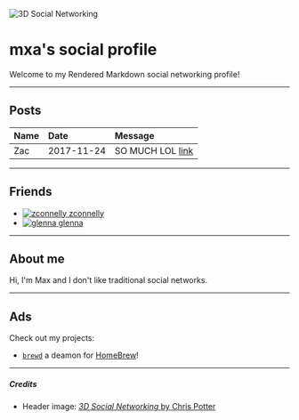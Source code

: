 ![3D Social Networking](https://farm9.staticflickr.com/8450/7975205041_7a5e4b65ff_t.jpg)

mxa's social profile
================

Welcome to my Rendered Markdown social networking profile!

---

## Posts

| Name | Date       | Message                                                   |
|:-----|:-----------|:----------------------------------------------------------|
| Zac  | 2017-11-24 | SO MUCH LOL [link](https://i.imgur.com/osuOE6D.png)       |

---

## Friends

* [![zconnelly](https://avatars0.githubusercontent.com/u/24896685?s=32&v=4) zconnelly](https://github.com/zconnelly/social)
* [![glenna](https://avatars1.githubusercontent.com/u/1899476?s=32&v=4) glenna](https://github.com/glenna/social)

---

## About me

Hi, I'm Max and I don't like traditional social networks.

---

## Ads

Check out my projects:
* [`brewd`](https://github.com/0bmxa/brewd) a deamon for [HomeBrew](https://brew.sh)!

---

##### Credits

* Header image: [_3D Social Networking_ by Chris Potter](https://www.flickr.com/photos/86530412@N02/7975205041/in/photolist-d9K1Bc-ob2uFD-oJAfUB-8CkFfG-8DjZ9g-9f8Yyx-8nc4go-7U6fXV-ZA3gh3-KaG7Gq-aWjPnz-S4xEyX-21DAmdc-o7xooE-Z2r312-7NKXxc-U4ktbr-XraPbQ-cNdpgW-9thJVu-XRfidN-XWqHW4-9hemco-YkjyCw-dRw3yS-5UMmhm-6iSnPv-nEr6ZN-8x1H3r-6m9ZsH-q96kV6-Yu37if-6nVQGi-ch1C5u-XrkwFy-T8bkNi-8TNvh-21e2s9A-WCUzZT-VsMdvb-83SKAv-pYgwMM-6rne1W-4Podbt-avZUVo-nwivUQ-q4wgkJ-5Vwpt9-6rnjnu-UzfL5b)
